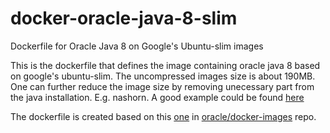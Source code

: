 # docker-oracle-java-8-slim
Dockerfile for Oracle Java 8 on Google's Ubuntu-slim images

This is the dockerfile that defines the image containing oracle java 8 based on google's ubuntu-slim. The uncompressed images size is about 190MB. One can further reduce the image size by removing unecessary part from the java installation. E.g. nashorn. A good example could be found [here](https://github.com/kubernetes/kubernetes/blob/master/examples/storage/cassandra/image/Dockerfile)

The dockerfile is created based on this [one](https://github.com/oracle/docker-images/blob/master/OracleJava/java-8/Dockerfile) in [oracle/docker-images](https://github.com/oracle/docker-images/tree/master/OracleJava) repo.
